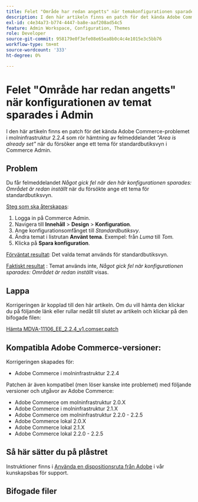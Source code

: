 ```yaml
---
title: Felet "Område har redan angetts" när temakonfigurationen sparades i Admin
description: I den här artikeln finns en patch för det kända Adobe Commerce-problemet i molninfrastruktur 2.2.4 som handlar om att få felmeddelandet *"Area is already set"* när du försöker ange ett tema för standardbutiksvyn i Commerce Admin.
exl-id: c4e34a73-b774-4447-ba8e-aaf208ad54c5
feature: Admin Workspace, Configuration, Themes
role: Developer
source-git-commit: 958179e0f3efe08e65ea8b0c4c4e1015e3c5bb76
workflow-type: tm+mt
source-wordcount: '333'
ht-degree: 0%

---
```


# Felet &quot;Område har redan angetts&quot; när konfigurationen av temat sparades i Admin

I den här artikeln finns en patch för det kända Adobe Commerce-problemet i molninfrastruktur 2.2.4 som rör hämtning av felmeddelandet *&quot;Area is already set&quot;* när du försöker ange ett tema för standardbutiksvyn i Commerce Admin.

## Problem

Du får felmeddelandet *Något gick fel när den här konfigurationen sparades: Området är redan inställt* när du försökte ange ett tema för standardbutiksvyn.

<u>Steg som ska återskapas</u>:

1. Logga in på Commerce Admin.
1. Navigera till **Innehåll** > **Design** > **Konfiguration**.
1. Ange konfigurationsomfånget till *Standardbutiksvy*.
1. Ändra temat i listrutan **Använt tema**. Exempel: från *Luma* till *Tom.*
1. Klicka på **Spara konfiguration**.

<u>Förväntat resultat</u>: Det valda temat används för standardbutiksvyn.

<u>Faktiskt resultat</u> : Temat används inte, *Något gick fel när konfigurationen sparades: Området är redan inställt* visas.

## Lappa

Korrigeringen är kopplad till den här artikeln. Om du vill hämta den klickar du på följande länk eller rullar nedåt till slutet av artikeln och klickar på den bifogade filen:

[Hämta MDVA-11106\_EE\_2.2.4\_v1.comser.patch](assets/MDVA-11106_EE_2.2.4_v1.composer.patch.zip)

## Kompatibla Adobe Commerce-versioner:

Korrigeringen skapades för:

* Adobe Commerce i molninfrastruktur 2.2.4

Patchen är även kompatibel (men löser kanske inte problemet) med följande versioner och utgåvor av Adobe Commerce:

* Adobe Commerce om molninfrastruktur 2.0.X
* Adobe Commerce i molninfrastruktur 2.1.X
* Adobe Commerce om molninfrastruktur 2.2.0 - 2.2.5
* Adobe Commerce lokal 2.0.X
* Adobe Commerce lokal 2.1.X
* Adobe Commerce lokal 2.2.0 - 2.2.5

## Så här sätter du på plåstret

Instruktioner finns i [Använda en dispositionsruta från Adobe](/help/how-to/general/how-to-apply-a-composer-patch-provided-by-magento.md) i vår kunskapsbas för support.

## Bifogade filer
